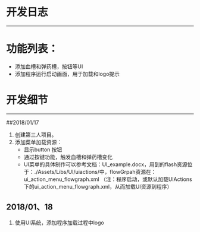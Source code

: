 # 开发日志

---

# 功能列表：
- 添加血槽和弹药槽，按钮等UI
- 添加程序运行启动画面，用于加载和logo提示


# 开发细节
---
##2018/01/17 

1. 创建第三人项目。
2. 添加菜单加载资源：
	- 显示button 按钮
	- 通过按键功能，触发血槽和弹药槽变化
	- UI菜单的具体制作可以参考文档：UI_example.docx，用到的flash资源位于：./Assets/Libs/UI/uiactions/中，flowGrpah资源在：ui_action_menu_flowgraph.xml
	（注：程序启动，或默认加载UIActions下的ui_action_menu_flowgraph.xml，从而加载UI资源到程序）
## 2018/01、18
1. 使用UI系统，添加程序加载过程中logo
